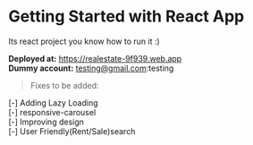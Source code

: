 # Getting Started with React App
Its react project you know how to run it :)

**Deployed at:** https://realestate-9f939.web.app <br>
**Dummy account:** testing@gmail.com:testing

>Fixes to be added: 

[-]  Adding Lazy Loading<br>
[-]  responsive-carousel<br>
[-]  Improving design<br>
[-]  User Friendly(Rent/Sale)search<br>
